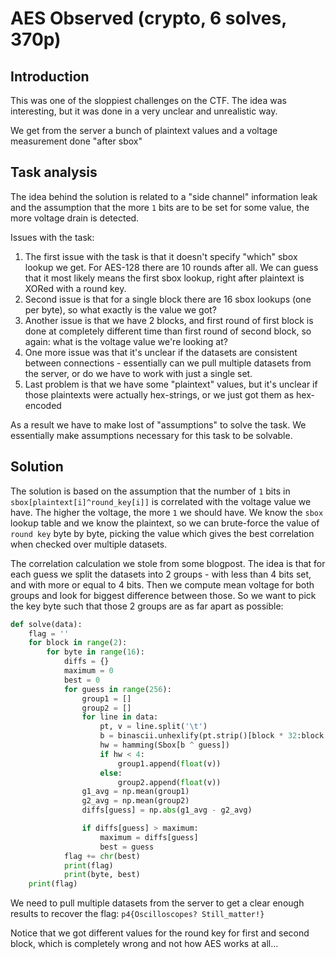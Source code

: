 # AES Observed (crypto, 6 solves, 370p)

## Introduction

This was one of the sloppiest challenges on the CTF.
The idea was interesting, but it was done in a very unclear and unrealistic way.

We get from the server a bunch of plaintext values and a voltage measurement done "after sbox"

## Task analysis

The idea behind the solution is related to a "side channel" information leak and the assumption that the more `1` bits are to be set for some value, the more voltage drain is detected.

Issues with the task:

1. The first issue with the task is that it doesn't specify "which" sbox lookup we get. For AES-128 there are 10 rounds after all. We can guess that it most likely means the first sbox lookup, right after plaintext is XORed with a round key.
2. Second issue is that for a single block there are 16 sbox lookups (one per byte), so what exactly is the value we got?
3. Another issue is that we have 2 blocks, and first round of first block is done at completely different time than first round of second block, so again: what is the voltage value we're looking at?
4. One more issue was that it's unclear if the datasets are consistent between connections - essentially can we pull multiple datasets from the server, or do we have to work with just a single set.
5. Last problem is that we have some "plaintext" values, but it's unclear if those plaintexts were actually hex-strings, or we just got them as hex-encoded

As a result we have to make lost of "assumptions" to solve the task.
We essentially make assumptions necessary for this task to be solvable.

## Solution

The solution is based on the assumption that the number of `1` bits in `sbox[plaintext[i]^round_key[i]]` is correlated with the voltage value we have.
The higher the voltage, the more `1` we should have.
We know the `sbox` lookup table and we know the plaintext, so we can brute-force the value of `round key` byte by byte, picking the value which gives the best correlation when checked over multiple datasets.

The correlation calculation we stole from some blogpost.
The idea is that for each guess we split the datasets into 2 groups - with less than 4 bits set, and with more or equal to 4 bits.
Then we compute mean voltage for both groups and look for biggest difference between those.
So we want to pick the key byte such that those 2 groups are as far apart as possible:

```python
def solve(data):
    flag = ''
    for block in range(2):
        for byte in range(16):
            diffs = {}
            maximum = 0
            best = 0
            for guess in range(256):
                group1 = []
                group2 = []
                for line in data:
                    pt, v = line.split('\t')
                    b = binascii.unhexlify(pt.strip()[block * 32:block * 32 + 32])[byte]
                    hw = hamming(Sbox[b ^ guess])
                    if hw < 4:
                        group1.append(float(v))
                    else:
                        group2.append(float(v))
                g1_avg = np.mean(group1)
                g2_avg = np.mean(group2)
                diffs[guess] = np.abs(g1_avg - g2_avg)

                if diffs[guess] > maximum:
                    maximum = diffs[guess]
                    best = guess
            flag += chr(best)
            print(flag)
            print(byte, best)
    print(flag)
```

We need to pull multiple datasets from the server to get a clear enough results to recover the flag: `p4{Oscilloscopes? Still_matter!}`

Notice that we got different values for the round key for first and second block, which is completely wrong and not how AES works at all...
